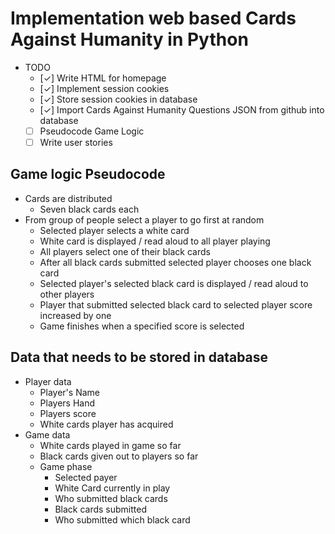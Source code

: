 # Implementation web based Cards Against Humanity in Python

* TODO
  * [✓] Write HTML for homepage
  * [✓] Implement session cookies
  * [✓] Store session cookies in database
  * [✓] Import Cards Against Humanity Questions JSON from github into database
  * [ ] Pseudocode Game Logic
  * [ ] Write user stories

## Game logic Pseudocode

* Cards are distributed
  * Seven black cards each
* From group of people select a player to go first at random
  * Selected player selects a white card
  * White card is displayed / read aloud to all player playing
  * All players select one of their black cards
  * After all black cards submitted selected player chooses one black card
  * Selected player's selected black card is displayed / read aloud to other players
  * Player that submitted selected black card to selected player score increased by one
  * Game finishes when a specified score is selected

## Data that needs to be stored in database

* Player data
  * Player's Name
  * Players Hand
  * Players score
  * White cards player has acquired
* Game data
  * White cards played in game so far
  * Black cards given out to players so far
  * Game phase
    * Selected payer
    * White Card currently in play
    * Who submitted black cards
    * Black cards submitted
    * Who submitted which black card
